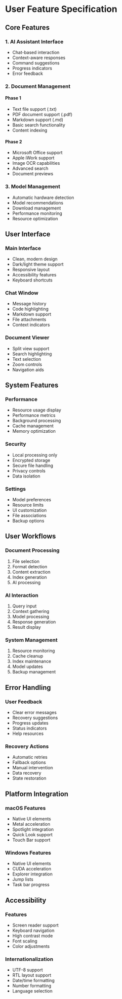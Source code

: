 # User Feature Specification

## Core Features

### 1. AI Assistant Interface

- Chat-based interaction
- Context-aware responses
- Command suggestions
- Progress indicators
- Error feedback

### 2. Document Management

#### Phase 1

- Text file support (.txt)
- PDF document support (.pdf)
- Markdown support (.md)
- Basic search functionality
- Content indexing

#### Phase 2

- Microsoft Office support
- Apple iWork support
- Image OCR capabilities
- Advanced search
- Document previews

### 3. Model Management

- Automatic hardware detection
- Model recommendations
- Download management
- Performance monitoring
- Resource optimization

## User Interface

### Main Interface

- Clean, modern design
- Dark/light theme support
- Responsive layout
- Accessibility features
- Keyboard shortcuts

### Chat Window

- Message history
- Code highlighting
- Markdown support
- File attachments
- Context indicators

### Document Viewer

- Split view support
- Search highlighting
- Text selection
- Zoom controls
- Navigation aids

## System Features

### Performance

- Resource usage display
- Performance metrics
- Background processing
- Cache management
- Memory optimization

### Security

- Local processing only
- Encrypted storage
- Secure file handling
- Privacy controls
- Data isolation

### Settings

- Model preferences
- Resource limits
- UI customization
- File associations
- Backup options

## User Workflows

### Document Processing

1. File selection
2. Format detection
3. Content extraction
4. Index generation
5. AI processing

### AI Interaction

1. Query input
2. Context gathering
3. Model processing
4. Response generation
5. Result display

### System Management

1. Resource monitoring
2. Cache cleanup
3. Index maintenance
4. Model updates
5. Backup management

## Error Handling

### User Feedback

- Clear error messages
- Recovery suggestions
- Progress updates
- Status indicators
- Help resources

### Recovery Actions

- Automatic retries
- Fallback options
- Manual intervention
- Data recovery
- State restoration

## Platform Integration

### macOS Features

- Native UI elements
- Metal acceleration
- Spotlight integration
- Quick Look support
- Touch Bar support

### Windows Features

- Native UI elements
- CUDA acceleration
- Explorer integration
- Jump lists
- Task bar progress

## Accessibility

### Features

- Screen reader support
- Keyboard navigation
- High contrast mode
- Font scaling
- Color adjustments

### Internationalization

- UTF-8 support
- RTL layout support
- Date/time formatting
- Number formatting
- Language selection
